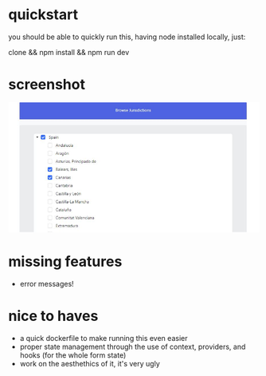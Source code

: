 # quickstart

you should be able to quickly run this, having node installed locally, just:

clone && npm install && npm run dev

# screenshot

![plot](./capture.png?)


# missing features

- error messages!


# nice to haves

- a quick dockerfile to make running this even easier
- proper state management through the use of context, providers, and hooks (for the whole form state)
- work on the aesthethics of it, it's very ugly
